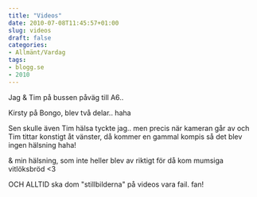 ```yaml
---
title: "Videos"
date: 2010-07-08T11:45:57+01:00
slug: videos
draft: false
categories:
- Allmänt/Vardag
tags:
- blogg.se
- 2010
---
```

Jag & Tim på bussen påväg till A6..  
  

   

Kirsty på Bongo, blev två delar.. haha  
  

     
  
  
   

Sen skulle även Tim hälsa tyckte jag.. men precis när kameran går av och Tim tittar konstigt åt vänster, då kommer en gammal kompis så det blev ingen hälsning haha!  
  

     
  
  
& min hälsning, som inte heller blev av riktigt för då kom mumsiga vitlöksbröd <3  
  
   

OCH ALLTID ska dom "stillbilderna" på videos vara fail. fan!
